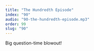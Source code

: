 ```yaml
---
title: "The Hundredth Episode"
index: "90"
audio: "90-the-hundredth-episode.mp3"
order: 99
slug: "90"
---
```


Big question-time blowout!


